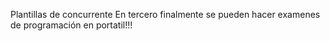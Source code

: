 Plantillas de concurrente
En tercero finalmente se pueden hacer examenes de programación en portatil!!!
